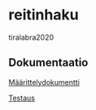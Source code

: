 # reitinhaku
tiralabra2020 

## Dokumentaatio

[Määrittelydokumentti](https://github.com/haxsampo/reitinhaku/blob/master/dokumentaatio/dokumentti.txt)

[Testaus](https://github.com/haxsampo/reitinhaku/blob/master/dokumentaatio/testidokumentti.md)

